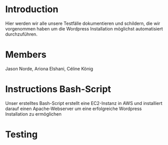 # Introduction

Hier werden wir alle unsere Testfälle dokumentieren und schildern, die wir vorgenommen haben um die Wordpress Installation möglichst automatisiert durchzuführen.

# Members

Jason Norde, Ariona Elshani, Céline König

# Instructions Bash-Script
Unser erstelltes Bash-Script erstellt eine EC2-Instanz in AWS und installiert darauf einen Apache-Webserver um eine erfolgreiche Wordpress Installation zu ermöglichen


# Testing 
